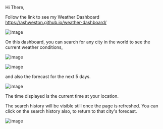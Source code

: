 Hi There,   

  

   

  

Follow the link to see my Weather Dashboard  https://ashweston.github.io/weather-dashboard/ 

  

   

  

![image](https://user-images.githubusercontent.com/93314333/150663911-ff68d032-f8c2-4147-ba51-ccad56c7bc77.png)  

  

   

  

   

  

On this dashboard, you can search for any city in the world to see the current weather conditions,  

  

  ![image](https://user-images.githubusercontent.com/93314333/150665472-84beb2f8-88d1-4a5a-8c9b-7129d4cd22ca.png) 

  

![image](https://user-images.githubusercontent.com/93314333/150665486-d11fab6f-dc36-4dbd-964b-30d8dd680dc6.png) 

  

   

  

and also the forecast for the next 5 days.   

  

   

  

![image](https://user-images.githubusercontent.com/93314333/150665494-cbe49457-1ea9-4e83-a375-6e7236676bd1.png) 

  

   

  

The time displayed is the current time at your location.   

  

   

  

The search history will be visible still once the page is refreshed. You can click on the search history also, to return to that city's forecast.  

  

![image](https://user-images.githubusercontent.com/93314333/150665507-84472b46-aa92-4029-a9fa-dcec5fccbb67.png) 

 
